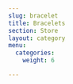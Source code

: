 ```yaml
---
slug: bracelet
title: Bracelets
section: Store
layout: category
menu:
  categories:
    weight: 6

---
```

